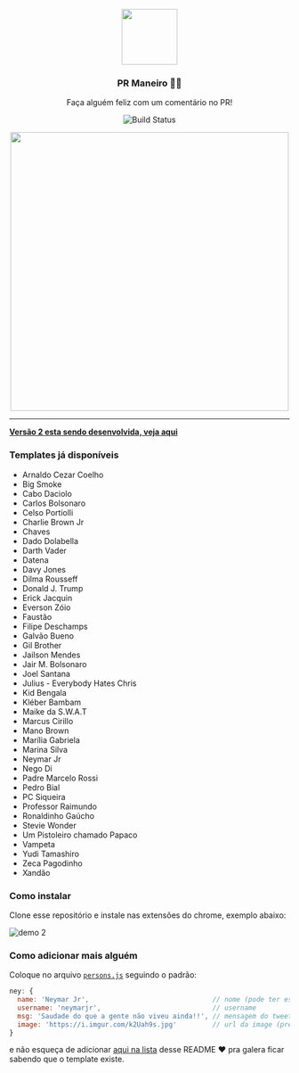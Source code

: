 <p align="center">
  <img src="icon.png" width="100" />
  <h3 align="center">PR Maneiro 👍🏻</h3>
  <p align="center">Faça alguém feliz com um comentário no PR!</p>
  <p align="center">
    <img src="https://travis-ci.org/IgorHalfeld/pr-maneiro.svg?branch=master" alt="Build Status">
  </p>
</p>

<p align="center">
  <img src="assets/demo-1.gif" width="500">
<p>

<hr />

[**Versão 2 esta sendo desenvolvida, veja aqui**](https://github.com/IgorHalfeld/pr-maneiro/pull/72)

### Templates já disponíveis

- Arnaldo Cezar Coelho
- Big Smoke
- Cabo Daciolo
- Carlos Bolsonaro
- Celso Portiolli
- Charlie Brown Jr
- Chaves
- Dado Dolabella
- Darth Vader
- Datena
- Davy Jones
- Dilma Rousseff
- Donald J. Trump
- Erick Jacquin
- Everson Zóio
- Faustão
- Filipe Deschamps
- Galvão Bueno
- Gil Brother
- Jailson Mendes
- Jair M. Bolsonaro
- Joel Santana
- Julius - Everybody Hates Chris
- Kid Bengala
- Kléber Bambam
- Maike da S.W.A.T
- Marcus Cirillo
- Mano Brown
- Marília Gabriela
- Marina Silva
- Neymar Jr
- Nego Di
- Padre Marcelo Rossi
- Pedro Bial
- PC Siqueira
- Professor Raimundo
- Ronaldinho Gaúcho
- Stevie Wonder
- Um Pistoleiro chamado Papaco
- Vampeta
- Yudi Tamashiro
- Zeca Pagodinho
- Xandão

### Como instalar

Clone esse repositório e instale nas extensões do chrome, exemplo abaixo:

![demo 2](assets/demo-2.gif)

### Como adicionar mais alguém

Coloque no arquivo [`persons.js`](https://github.com/IgorHalfeld/pr-maneiro/blob/master/scripts/persons.js) seguindo o padrão:

```js
ney: {
  name: 'Neymar Jr',                               // nome (pode ter espaços)
  username: 'neymarjr',                            // username
  msg: 'Saudade do que a gente não viveu ainda!!', // mensagem do tweet
  image: 'https://i.imgur.com/k2Uah9s.jpg'         // url da image (precisa usar o imgur.com)
}
```

e não esqueça de adicionar [aqui na lista](https://github.com/IgorHalfeld/pr-maneiro#templates-j%C3%A1-dispon%C3%ADveis) desse README ❤️ pra galera ficar sabendo que o template existe.
